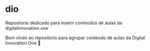 # dio
Repositorio dedicado para inserir conteúdos de aulas da digitalinnovation.one

Bem vindo ao repositório para agrupar conteudo de aulas da Digital Innovation One :tada:


